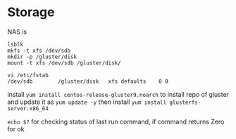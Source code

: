 # Storage

NAS is 

```
lsblk
mkfs -t xfs /dev/sdb
mkdir -p /gluster/disk
mount -t xfs /dev/sdb /gluster/disk/

vi /etc/fstab
/dev/sdb        /gluster/disk   xfs defaults    0 0
```
install `yum install centos-release-gluster9.noarch` to install repo of gluster and update it as `yum update -y` 
then install `yum install glusterfs-server.x86_64` 


`echo $?` for checking status of last run command, if command returns Zero for ok 